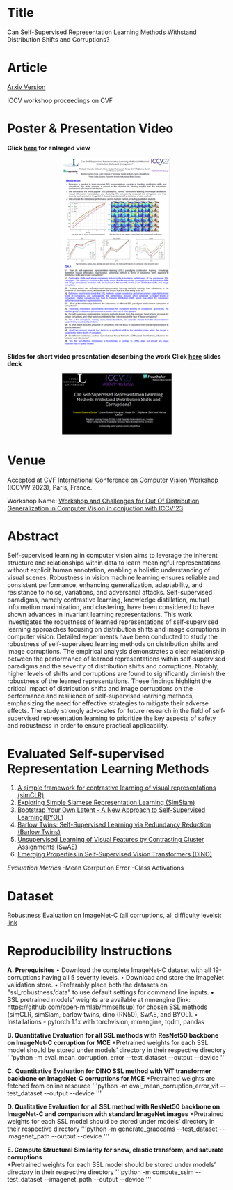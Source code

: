 # Title
Can Self-Supervised Representation Learning Methods Withstand Distribution Shifts and Corruptions?

# Article
[Arxiv Version](https://arxiv.org/pdf/2308.02525.pdf)

ICCV workshop proceedings on CVF

# Poster & Presentation Video 

**Click [here](https://github.com/prakashchhipa/Robsutness-Evaluation-of-Self-supervised-Methods-Distribution-Shifts-and-Corruptions/blob/main/contents/ICCV23_OOD-Workshop_SSL_robustness_poster.pdf) for enlarged view**
<p align="center" >
  <img src="https://github.com/prakashchhipa/Robsutness-Evaluation-of-Self-supervised-Methods-Distribution-Shifts-and-Corruptions/blob/main/contents/iccvw_poster_logo.png" height= 30%  width= 50%>
</p>

**Slides for short video presentation describing the work**
**Click [here](https://github.com/prakashchhipa/Robsutness-Evaluation-of-Self-supervised-Methods-Distribution-Shifts-and-Corruptions/blob/main/contents/ICCV_OOD_Workshop_Presentation_SSL_robustness.pdf) slides deck**
<p align="center" >
  <img src="https://github.com/prakashchhipa/Robsutness-Evaluation-of-Self-supervised-Methods-Distribution-Shifts-and-Corruptions/blob/main/contents/slides_logo.PNG" height= 70%  width= 50%>
</p>


# Venue
Accepted at [CVF International Conference on Computer Vision Workshop](https://iccv2023.thecvf.com/list.of.accepted.workshops-90.php) (ICCVW 2023), Paris, France.

Workshop Name:  [Workshop and Challenges for Out Of Distribution Generalization in Computer Vision in conjuction with ICCV'23](http://www.ood-cv.org/index.html)

# Abstract
Self-supervised learning in computer vision aims to leverage the inherent structure and relationships within data to learn meaningful representations without explicit human annotation, enabling a holistic understanding of visual scenes. 
Robustness in vision machine learning ensures reliable and consistent performance, enhancing generalization, adaptability, and resistance to noise, variations, and adversarial attacks. 
Self-supervised paradigms, namely contrastive learning, knowledge distillation, mutual information maximization, and clustering, have been considered to have shown advances in invariant learning representations.
This work investigates the robustness of learned representations of self-supervised learning approaches focusing on distribution shifts and image corruptions in computer vision. Detailed experiments have been conducted to study the robustness of self-supervised learning methods on distribution shifts and image corruptions. The empirical analysis demonstrates a clear relationship between the performance of learned representations within self-supervised paradigms and the severity of distribution shifts and corruptions. Notably, higher levels of shifts and corruptions are found to significantly diminish the robustness of the learned representations. These findings highlight the critical impact of distribution shifts and image corruptions on the performance and resilience of self-supervised learning methods, emphasizing the need for effective strategies to mitigate their adverse effects. The study strongly advocates for future research in the field of self-supervised representation learning to prioritize the key aspects of safety and robustness in order to ensure practical applicability.

# Evaluated Self-supervised Representation Learning Methods
1. [A simple framework for contrastive learning of visual representations (simCLR)](http://proceedings.mlr.press/v119/chen20j.html)
2. [Exploring Simple Siamese Representation Learning (SimSiam)](https://openaccess.thecvf.com/content/CVPR2021/html/Chen_Exploring_Simple_Siamese_Representation_Learning_CVPR_2021_paper.html)
3. [Bootstrap Your Own Latent - A New Approach to Self-Supervised Learning(BYOL)](https://proceedings.neurips.cc/paper/2020/hash/f3ada80d5c4ee70142b17b8192b2958e-Abstract.html) 
4. [Barlow Twins: Self-Supervised Learning via Redundancy Reduction (Barlow Twins)](http://proceedings.mlr.press/v139/zbontar21a.html)
5. [Unsupervised Learning of Visual Features by Contrasting Cluster Assignments (SwAE)](https://proceedings.neurips.cc/paper/2020/hash/70feb62b69f16e0238f741fab228fec2-Abstract.html)
6. [Emerging Properties in Self-Supervised Vision Transformers (DINO)](https://openaccess.thecvf.com/content/ICCV2021/html/Caron_Emerging_Properties_in_Self-Supervised_Vision_Transformers_ICCV_2021_paper.html)

*Evaluation Metrics* 
 -Mean Corrpution Error
 -Class Activations

# Dataset

Robustness Evaluation on ImageNet-C (all corruptions, all difficulty levels): [link](https://zenodo.org/record/2235448#.ZA4ct3bMI2w)

# Reproducibility Instructions

**A. Prerequisites** 
•	Download the complete ImageNet-C dataset with all 19-corruptions having all 5 severity levels.
•	Download and store the ImageNet validation store.
•	Preferably place both the datasets on "ssl_robustness/data" to use default settings for command line inputs.
•	SSL pretrained models’ weights are available at mmengine (link: https://github.com/open-mmlab/mmselfsup) for chosen SSL methods (simCLR, simSiam, barlow twins, dino (RN50), SwAE, and BYOL). 
•	Installations - pytorch 1.1x with torchvision, mmengine, tqdm, pandas

**B. Quantitative Evaluation for all SSL methods with ResNet50 backbone on ImageNet-C corruption for MCE**
   *Pretrained weights for each SSL model should be stored under models’ directory in their respective directory
   '''python -m eval_mean_corruption_error --test_dataset <path for imagenet_c dataset> --output <path to save results> --device <which GPU>'''

**C. Quantitative Evaluation for DINO SSL method with ViT transformer backbone on ImageNet-C corruptions for MCE**
    *Pretrained weights are fetched from online resource
   '''python -m eval_mean_corruption_error_vit --test_dataset <path for imagenet_c dataset> --output <path to save results> --device <which GPU>'''

**D. Qualitative Evaluation for all SSL method with ResNet50 backbone on ImageNet-C and comparison with standard ImageNet images**
   *Pretrained weights for each SSL model should be stored under models’ directory in their respective directory
   '''python -m generate_gradcams --test_dataset <path for imagenet_c dataset> --imagenet_path <imagenet dataset path> --output <path to save results> --device <which GPU>'''

**E. Compute Structural Similarity for snow, elastic transform, and saturate corruptions**   
    *Pretrained weights for each SSL model should be stored under models’ directory in their respective directory
   '''python -m compute_ssim --test_dataset <path for imagenet_c dataset> --imagenet_path <imagenet dataset path> --output <path to save results> --device <which GPU>'''








